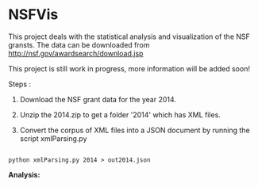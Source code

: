 NSFVis
======
This project deals with the statistical analysis and visualization of the NSF gransts. The data can be downloaded from  http://nsf.gov/awardsearch/download.jsp

This project is still work in progress, more information will be added soon! 


Steps : 

1.  Download the NSF grant data for the year 2014. 
  
2.  Unzip the 2014.zip to get a folder '2014' which has XML files.
  
3.  Convert the corpus of XML files into a JSON document by running the script xmlParsing.py 
  
<code>
python xmlParsing.py 2014 > out2014.json
</code>

<b>Analysis:</b>




